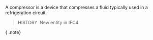 A compressor is a device that compresses a fluid typically used in a refrigeration circuit.

> HISTORY&nbsp; New entity in IFC4

{ .note}
>